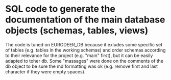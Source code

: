  # SQL code to generate the documentation of the main database objects (schemas, tables, views)
 The code is tuned on EURODEER_DB because it exludes some specific set of tables (e.g. tables in the working schemas) and order schemas according to their relevance for the project (e.g. "main" first), but it can be easily adapted to toher db.
 Some "massages" were done on the comments of the db object to be sure the md formatting was ok (e.g. remove first and last character if they were empty spaces).
 

